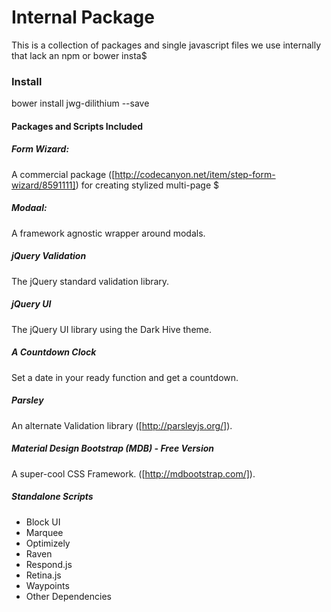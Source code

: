 # Internal Package

This is a collection of packages and single javascript files we use internally that lack an npm or bower insta$

### Install
bower install jwg-dilithium --save

#### Packages and Scripts Included

##### Form Wizard:
A commercial package ([http://codecanyon.net/item/step-form-wizard/8591111]) for creating stylized multi-page $

##### Modaal:
 A framework agnostic wrapper around modals.

##### jQuery Validation
The jQuery standard validation library.

##### jQuery UI
The jQuery UI library using the Dark Hive theme.

##### A Countdown Clock
Set a date in your ready function and get a countdown.

##### Parsley
An alternate Validation library ([http://parsleyjs.org/]).

##### Material Design Bootstrap (MDB) - Free Version
A super-cool CSS Framework. ([http://mdbootstrap.com/]).

##### Standalone Scripts
* Block UI
* Marquee
* Optimizely
* Raven
* Respond.js
* Retina.js
* Waypoints
* Other Dependencies


